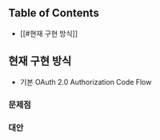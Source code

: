

## Table of Contents
- [[#현재 구현 방식]]

## 현재 구현 방식
- 기본 OAuth 2.0 Authorization Code Flow
### 문제점


### 대안

